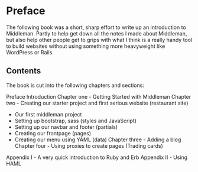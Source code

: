 # Preface

The following book was a short, sharp effort to write up an introduction to Middleman. Partly to help get down all the notes I made about Middleman, but also help other people get to grips with what I think is a really handy tool to build websites without using something more heavyweight like WordPress or Rails.

## Contents

The book is cut into the following chapters and sections:

Preface
Introduction
Chapter one - Getting Started with Middleman
Chapter two - Creating our starter project and first serious website (restaurant site)
- Our first middleman project
- Setting up bootstrap, sass (styles and JavaScript)
- Setting up our navbar and footer (partials)
- Creating our frontpage (pages)
- Creating our menu using YAML (data)
Chapter three - Adding a blog
Chapter four - Using proxies to create pages (Trading cards)

Appendix I - A very quick introduction to Ruby and Erb
Appendix II - Using HAML